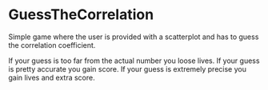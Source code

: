 # GuessTheCorrelation
Simple game where the user is provided with a scatterplot and has to guess the correlation coefficient. 

If your guess is too far from the actual number you loose lives.
If your guess is pretty accurate you gain score.
If your guess is extremely precise you gain lives and extra score.
